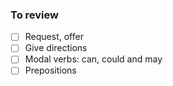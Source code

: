 ### To review
- [ ] Request, offer
- [ ] Give directions
- [ ] Modal verbs: can, could and may
- [ ] Prepositions
